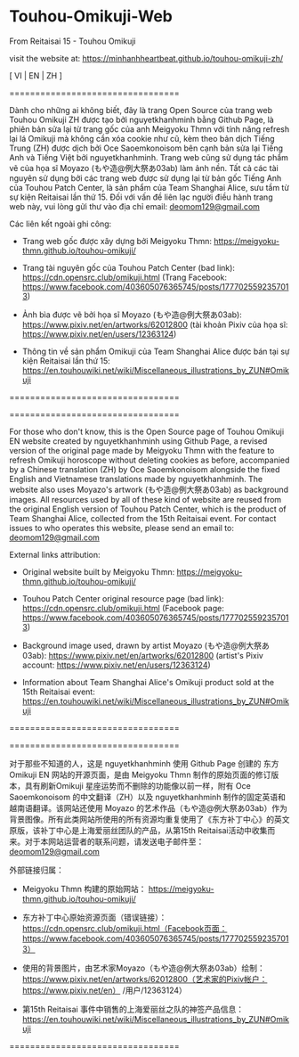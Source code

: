 # Touhou-Omikuji-Web
From Reitaisai 15 - Touhou Omikuji

visit the website at: https://minhanhheartbeat.github.io/touhou-omikuji-zh/

[ VI | EN | ZH ]

=================================

Dành cho những ai không biết, đây là trang Open Source của trang web Touhou Omikuji ZH được tạo bởi nguyetkhanhminh bằng Github Page, là phiên bản sửa lại từ trang gốc của anh Meigyoku Thmn với tính năng refresh lại lá Omikuji mà không cần xóa cookie như cũ, kèm theo bản dịch Tiếng Trung (ZH) được dịch bởi Oce Saoemkonoisom bên cạnh bản sửa lại Tiếng Anh và Tiếng Việt bởi nguyetkhanhminh. Trang web cũng sử dụng tác phẩm vẽ của họa sĩ Moyazo (もや造@例大祭あ03ab) làm ảnh nền. Tất cả các tài nguyên sử dụng bởi các trang web được sử dụng lại từ bản gốc Tiếng Anh của Touhou Patch Center, là sản phẩm của Team Shanghai Alice, sưu tầm từ sự kiện Reitaisai lần thứ 15. Đối với vấn đề liên lạc người điều hành trang web này, vui lòng gửi thư vào địa chỉ email: deomom129@gmail.com

Các liên kết ngoài ghi công:

- Trang web gốc được xây dựng bởi Meigyoku Thmn:
https://meigyoku-thmn.github.io/touhou-omikuji/

- Trang tài nguyên gốc của Touhou Patch Center (bad link):
https://cdn.opensrc.club/omikuji.html (Trang Facebook: https://www.facebook.com/403605076365745/posts/1777025592357013)

- Ảnh bìa được vẽ bởi họa sĩ Moyazo (もや造@例大祭あ03ab):
https://www.pixiv.net/en/artworks/62012800 (tài khoản Pixiv của họa sĩ: https://www.pixiv.net/en/users/12363124)

- Thông tin về sản phẩm Omikuji của Team Shanghai Alice được bán tại sự kiện Reitaisai lần thứ 15:
https://en.touhouwiki.net/wiki/Miscellaneous_illustrations_by_ZUN#Omikuji

=================================



=================================

For those who don't know, this is the Open Source page of Touhou Omikuji EN website created by nguyetkhanhminh using Github Page, a revised version of the original page made by Meigyoku Thmn with the feature to refresh Omikuji horoscope without deleting cookies as before, accompanied by a Chinese translation (ZH) by Oce Saoemkonoisom alongside the fixed English and Vietnamese translations made by nguyetkhanhminh. The website also uses Moyazo's artwork (もや造@例大祭あ03ab) as background images. All resources used by all of these kind of website are reused from the original English version of Touhou Patch Center, which is the product of Team Shanghai Alice, collected from the 15th Reitaisai event. For contact issues to who operates this website, please send an email to: deomom129@gmail.com

External links attribution:

- Original website built by Meigyoku Thmn:
https://meigyoku-thmn.github.io/touhou-omikuji/

- Touhou Patch Center original resource page (bad link):
https://cdn.opensrc.club/omikuji.html (Facebook page: https://www.facebook.com/403605076365745/posts/1777025592357013)

- Background image used, drawn by artist Moyazo (もや造@例大祭あ03ab):
https://www.pixiv.net/en/artworks/62012800 (artist's Pixiv account: https://www.pixiv.net/en/users/12363124)

- Information about Team Shanghai Alice's Omikuji product sold at the 15th Reitaisai event:
https://en.touhouwiki.net/wiki/Miscellaneous_illustrations_by_ZUN#Omikuji

=================================




=================================

对于那些不知道的人，这是 nguyetkhanhminh 使用 Github Page 创建的 东方 Omikuji EN 网站的开源页面，是由 Meigyoku Thmn 制作的原始页面的修订版本，具有刷新Omikuji 星座运势而不删除的功能像以前一样，附有 Oce Saoemkonoisom 的中文翻译（ZH）以及 nguyetkhanhminh 制作的固定英语和越南语翻译。该网站还使用 Moyazo 的艺术作品（もや造@例大祭あ03ab）作为背景图像。所有此类网站所使用的所有资源均重复使用了《东方补丁中心》的英文原版，该补丁中心是上海爱丽丝团队的产品，从第15th Reitaisai活动中收集而来。对于本网站运营者的联系问题，请发送电子邮件至：deomom129@gmail.com

外部链接归属：

- Meigyoku Thmn 构建的原始网站：
https://meigyoku-thmn.github.io/touhou-omikuji/

- 东方补丁中心原始资源页面（错误链接）：
https://cdn.opensrc.club/omikuji.html（Facebook页面：https://www.facebook.com/403605076365745/posts/1777025592357013）

- 使用的背景图片，由艺术家Moyazo（もや造@例大祭あ03ab）绘制：
https://www.pixiv.net/en/artworks/62012800（艺术家的Pixiv帐户：https://www.pixiv.net/en） /用户/12363124）

- 第15th Reitaisai 事件中销售的上海爱丽丝之队的神签产品信息：
https://en.touhouwiki.net/wiki/Miscellaneous_illustrations_by_ZUN#Omikuji

=================================

